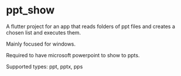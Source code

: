 # ppt_show

A flutter project for an app that reads folders of ppt files and creates a chosen list and executes them.

Mainly focused for windows.

Required to have microsoft powerpoint to show to ppts.

Supported types: ppt, pptx, pps
